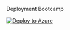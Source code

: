 Deployment Bootcamp 

[![Deploy to Azure](https://aka.ms/deploytoazurebutton)](https%3A%2F%2Fraw.githubusercontent.com%2FTheAlistairRoss%2FMicrosoftSentinel%2FBootCamp%2FLabs%2FSentinel%20Bootcamp%20Training%2FData%20Collection%2FBuild%2Fmain.json
)